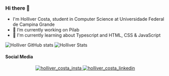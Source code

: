 ### Hi there 👋


- I'm Holliver Costa, student in Computer Science at Universidade Federal de Campina Grande 
- 🔭 I’m currently working on Pilab
- 🌱 I'm currently learning about Typescript and HTML, CSS & JavaScript    

![Holliver GitHub stats](https://github-readme-stats.vercel.app/api?username=HolliverCosta&count_private=true&theme=dark)
![Holliver Stats](https://github-readme-stats.vercel.app/api/top-langs/?username=HolliverCosta&layout=compact&theme=dark)

  
#### Social Media
<p align =center>
  <a href="https://www.instagram.com/holliver_costa/" target="blank"><img src="https://img.icons8.com/metro/48/000000/instagram-new.png" alt="holliver_costa_insta"/>
  <a href="https://www.linkedin.com/in/holliver-costa-3a4698220/" target="blank"><img src="https://img.icons8.com/metro/48/000000/linkedin.png" alt="holliver_costa_linkedin"/>
